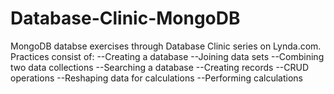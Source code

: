 # Database-Clinic-MongoDB
MongoDB databse exercises through Database Clinic series on Lynda.com. Practices consist of:
--Creating a database
--Joining data sets
--Combining two data collections
--Searching a database
--Creating records
--CRUD operations
--Reshaping data for calculations
--Performing calculations

